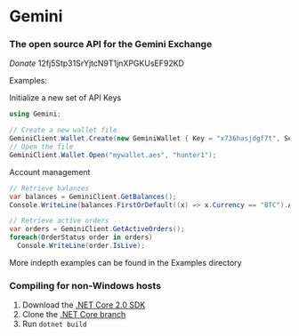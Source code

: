 # Gemini
### The open source API for the Gemini Exchange

*Donate* 12fj5Stp31SrYjtcN9T1jnXPGKUsEF92KD


Examples:

Initialize a new set of API Keys
```c#
using Gemini;

// Create a new wallet file
GeminiClient.Wallet.Create(new GeminiWallet { Key = "x736hasjdgf7t", Secret = "******" }, "mywallet.aes", "hunter1");
// Open the file
GeminiClient.Wallet.Open("mywallet.aes", "hunter1");
```

Account management
```c#
// Retrieve balances
var balances = GeminiClient.GetBalances();
Console.WriteLine(balances.FirstOrDefault((x) => x.Currency == "BTC").AvailableForWithdrawal);

// Retrieve active orders
var orders = GeminiClient.GetActiveOrders();
foreach(OrderStatus order in orders)
  Console.WriteLine(order.IsLive);
```

More indepth examples can be found in the Examples directory

### Compiling for non-Windows hosts
1. Download the [.NET Core 2.0 SDK](https://www.microsoft.com/net/download/core)
2. Clone the [.NET Core branch](https://github.com/lazear/Gemini/tree/dotnetcore)
3. Run `dotnet build`
